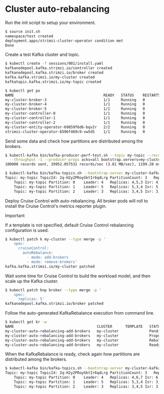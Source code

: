 # Cluster auto-rebalancing

Run the init script to setup your environment.

```sh
$ source init.sh 
namespace/test created
deployment.apps/strimzi-cluster-operator condition met
Done
```

Create a test Kafka cluster and topic.

```sh
$ kubectl create -f sessions/001/install.yaml
kafkanodepool.kafka.strimzi.io/controller created
kafkanodepool.kafka.strimzi.io/broker created
kafka.kafka.strimzi.io/my-cluster created
kafkatopic.kafka.strimzi.io/my-topic created

$ kubectl get po
NAME                                         READY   STATUS    RESTARTS   AGE
my-cluster-broker-3                          1/1     Running   0          2m21s
my-cluster-broker-4                          1/1     Running   0          2m21s
my-cluster-broker-5                          1/1     Running   0          2m21s
my-cluster-controller-0                      1/1     Running   0          2m21s
my-cluster-controller-1                      1/1     Running   0          2m21s
my-cluster-controller-2                      1/1     Running   0          2m21s
my-cluster-entity-operator-69859f6d6-bqv2r   2/2     Running   0          108s
strimzi-cluster-operator-6596f469c9-vw5d5    1/1     Running   0          2m57s
```

Send some data and check how partitions are distributed among the brokers.

```sh
$ kubectl-kafka bin/kafka-producer-perf-test.sh --topic my-topic --record-size 100 --num-records 100000 \
  --throughput -1 --producer-props acks=all bootstrap.servers=my-cluster-kafka-bootstrap:9092
100000 records sent, 39952.057531 records/sec (3.81 MB/sec), 1199.20 ms avg latency, 1948.00 ms max latency, 1227 ms 50th, 1892 ms 95th, 1940 ms 99th, 1948 ms 99.9th.

$ kubectl-kafka bin/kafka-topics.sh --bootstrap-server my-cluster-kafka-bootstrap:9092 --describe --topic my-topic
Topic: my-topic	TopicId: 2q-H2y2PRoyGktIr6q4Lrg	PartitionCount: 3	ReplicationFactor: 3	Configs: min.insync.replicas=2,segment.bytes=1073741824,retention.ms=7200000
	Topic: my-topic	Partition: 0	Leader: 4	Replicas: 4,5,3	Isr: 4,5,3	Elr: 	LastKnownElr: 
	Topic: my-topic	Partition: 1	Leader: 5	Replicas: 5,3,4	Isr: 5,3,4	Elr: 	LastKnownElr: 
	Topic: my-topic	Partition: 2	Leader: 3	Replicas: 3,4,5	Isr: 3,4,5	Elr: 	LastKnownElr: 
```

Deploy Cruise Control with auto-rebalancing.
All broker pods will roll to install the Cruise Control's metrics reporter plugin.

> [!IMPORTANT]
> If a template is not specified, default Cruise Control rebalancing configuration is used.

```sh
$ kubectl patch k my-cluster --type merge -p '
    spec:
      cruiseControl: 
        autoRebalance:
          - mode: add-brokers
          - mode: remove-brokers'
kafka.kafka.strimzi.io/my-cluster patched
```

Wait some time for Cruise Control to build the workload model, and then scale up the Kafka cluster.

```sh
$ kubectl patch knp broker --type merge -p '
    spec:
      replicas: 5'
kafkanodepool.kafka.strimzi.io/broker patched
```

Follow the auto-generated KafkaRebalance execution from command line.

```sh
$ kubectl get kr -w
NAME                                      CLUSTER      TEMPLATE   STATUS
my-cluster-auto-rebalancing-add-brokers   my-cluster              PendingProposal
my-cluster-auto-rebalancing-add-brokers   my-cluster              ProposalReady
my-cluster-auto-rebalancing-add-brokers   my-cluster              Rebalancing
my-cluster-auto-rebalancing-add-brokers   my-cluster              Ready
```

When the KafkaRebalance is ready, check again how partitions are distributed among the brokers.

```sh
$ kubectl-kafka bin/kafka-topics.sh --bootstrap-server my-cluster-kafka-bootstrap:9092 --describe --topic my-topic
Topic: my-topic	TopicId: 2q-H2y2PRoyGktIr6q4Lrg	PartitionCount: 3	ReplicationFactor: 3	Configs: min.insync.replicas=2,segment.bytes=1073741824,retention.ms=7200000
	Topic: my-topic	Partition: 0	Leader: 4	Replicas: 4,6,7	Isr: 6,7,4	Elr: 	LastKnownElr: 
	Topic: my-topic	Partition: 1	Leader: 5	Replicas: 5,3,4	Isr: 3,4,5	Elr: 	LastKnownElr: 
	Topic: my-topic	Partition: 2	Leader: 3	Replicas: 3,4,5	Isr: 3,4,5	Elr: 	LastKnownElr:
```

